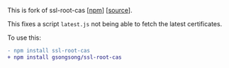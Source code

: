 This is fork of ssl-root-cas \[[npm]\] \[[source]\].

This fixes a script `latest.js` not being able to fetch the latest certificates.

[npm]: https://www.npmjs.com/package/ssl-root-cas
[source]: https://git.coolaj86.com/coolaj86/ssl-root-cas.js

To use this:

```diff
- npm install ssl-root-cas
+ npm install gsongsong/ssl-root-cas
```
